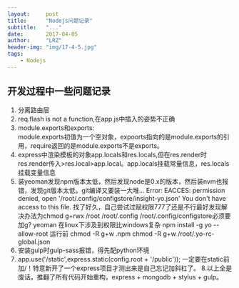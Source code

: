 ```yaml
---
layout:     post
title:      "Nodejs问题记录"
subtitle:   "..."
date:       2017-04-05
author:     "LRZ"
header-img: "img/17-4-5.jpg"
tags:
    - Nodejs
---
```


## 开发过程中一些问题记录

1. 分离路由层
2. req.flash is not a function,在app.js中插入的姿势不正确
3. module.exports和exports:  
module.exports初值为一个空对象，expoorts指向的是module.exports的引用，require返回的是module.exports不是exports。
4. express中渲染模板的对象app.locals和res.locals,但在res.render时res.render传入>res.local>app.local。app.locals挂载常量信息，res.locals挂载变量信息
5. 装yeoman发现npm版本太低，然后发现node是0.x的版本，然后装nvm也报错，发现git版本太低，git编译又要装一大堆...
Error: EACCES: permission denied, open '/root/.config/configstore/insight-yo.json'
You don't have access to this file.
找了好久，自己尝试过赋权限777了还是不行最好发现解决办法为chmod g+rwx /root /root/.config /root/.config/configstore必须要加g?
yeoman 在linux下涉及到权限比windows复杂
npm install -g yo --allow-root
运行前
chmod -R g+w .npm
chmod -R g+w /root/.yo-rc-global.json
6. 安装gulp时gulp-sass报错，得先配python环境
7. app.use('/static',express.static(config.root + '/public'));
一定要在static前加/！特意新开了一个express项目才测出来是自己忘记加斜杠了。
8.以上全是废话，推翻了所有代码开始重构，express + mongodb + stylus + gulp。